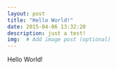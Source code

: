 ```yaml
---
layout: post
title: "Hello World!"
date: 2015-04-06 13:32:20
description: just a test!
img:  # Add image post (optional)
---
```

Hello World!

